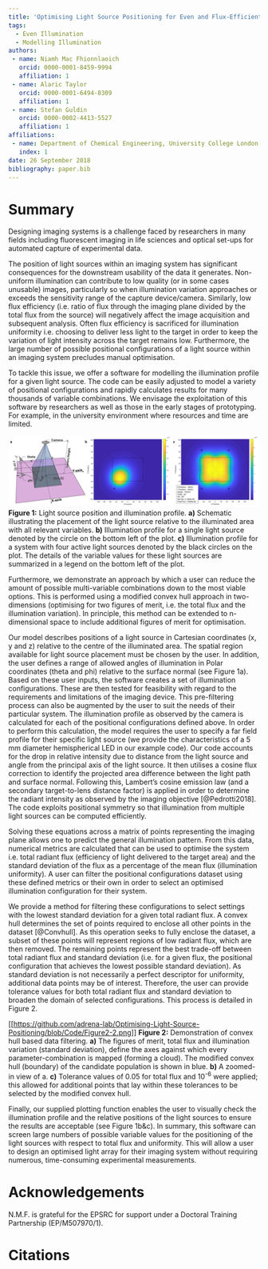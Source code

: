 ```yaml
---
title: 'Optimising Light Source Positioning for Even and Flux-Efficient Illumination'
tags:
  - Even Illumination
  - Modelling Illumination
authors:
 - name: Niamh Mac Fhionnlaoich 
   orcid: 0000-0001-8459-9994
   affiliation: 1
 - name: Alaric Taylor
   orcid: 0000-0001-6494-8309
   affiliation: 1
 - name: Stefan Guldin
   orcid: 0000-0002-4413-5527
   affiliation: 1
affiliations:
 - name: Department of Chemical Engineering, University College London, Torrington Place, London WC1E 7JE, U.K.
   index: 1
date: 26 September 2018
bibliography: paper.bib
---
```

# Summary
Designing imaging systems is a challenge faced by researchers in many fields including fluorescent imaging in life sciences and optical set-ups for automated capture of experimental data.  

The position of light sources within an imaging system has significant consequences for the downstream usability of the data it generates. Non-uniform illumination can contribute to low quality (or in some cases unusable) images, particularly so when illumination variation approaches or exceeds the sensitivity range of the capture device/camera. Similarly, low flux efficiency (i.e. ratio of flux through the imaging plane divided by the total flux from the source) will negatively affect the image acquisition and subsequent analysis. Often flux efficiency is sacrificed for illumination uniformity i.e. choosing to deliver less light to the target in order to keep the variation of light intensity across the target remains low. Furthermore, the large number of possible positional configurations of a light source within an imaging system precludes manual optimisation. 

To tackle this issue, we offer a software for modelling the illumination profile for a given light source. The code can be easily adjusted to model a variety of positional configurations and rapidly calculates results for many thousands of variable combinations.  We envisage the exploitation of this software by researchers as well as those in the early stages of prototyping.  For example, in the university environment where resources and time are limited.  

![](Figure1.png)
**Figure 1:**  Light source position and illumination profile. **a)** Schematic illustrating the placement of the light source relative to the illuminated area with all relevant variables. **b)** Illumination profile for a single light source denoted by the circle on the bottom left of the plot. **c)** Illumination profile for a system with four active light sources denoted by the black circles on the plot.  The details of the variable values for these light sources are summarized in a legend on the bottom left of the plot. 

Furthermore, we demonstrate an approach by which a user can reduce the amount of possible multi-variable combinations down to the most viable options. This is performed using a modified convex hull approach in two-dimensions (optimising for two figures of merit, i.e. the total flux and the illumination variation). In principle, this method can be extended to n-dimensional space to include additional figures of merit for optimisation.

Our model describes positions of a light source in Cartesian coordinates (x, y and z) relative to the centre of the illuminated area. The spatial region available for light source placement must be chosen by the user. In addition, the user defines a range of allowed angles of illumination in Polar coordinates (theta and phi) relative to the surface normal (see Figure 1a).
Based on these user inputs, the software creates a set of illumination configurations.  These are then tested for feasibility with regard to the requirements and limitations of the imaging device. This pre-filtering process can also be augmented by the user to suit the needs of their particular system.
The illumination profile as observed by the camera is calculated for each of the positional configurations defined above.  In order to perform this calculation, the model requires the user to specify a far field profile for their specific light source (we provide the characteristics of a 5 mm diameter hemispherical LED in our example code). Our code accounts for the drop in relative intensity due to distance from the light source and angle from the principal axis of the light source. It then utilises a cosine flux correction to identify the projected area difference between the light path and surface normal. Following this, Lambert’s cosine emission law (and a secondary target-to-lens distance factor) is applied in order to determine the radiant intensity as observed by the imaging objective [@Pedrotti2018]. The code exploits positional symmetry so that illumination from multiple light sources can be computed efficiently.

Solving these equations across a matrix of points representing the imaging plane allows one to predict the general illumination pattern.  From this data, numerical metrics are calculated that can be used to optimise the system i.e. total radiant flux (efficiency of light delivered to the target area) and the standard deviation of the flux as a percentage of the mean flux (illumination uniformity). A user can filter the positional configurations dataset using these defined metrics or their own in order to select an optimised illumination configuration for their system. 

We provide a method for filtering these configurations to select settings with the lowest standard deviation for a given total radiant flux.  A convex hull determines the set of points required to enclose all other points in the dataset [@Convhull].  As this operation seeks to fully enclose the dataset, a subset of these points will represent regions of low radiant flux, which are then removed.  The remaining points represent the best trade-off between total radiant flux and standard deviation (i.e. for a given flux, the positional configuration that achieves the lowest possible standard deviation).  As standard deviation is not necessarily a perfect descriptor for uniformity, additional data points may be of interest.  Therefore, the user can provide tolerance values for both total radiant flux and standard deviation to broaden the domain of selected configurations.  This process is detailed in Figure 2.  

[[https://github.com/adrena-lab/Optimising-Light-Source-Positioning/blob/Code/Figure2-2.png]]
**Figure 2:**  Demonstration of convex hull based data filtering.  **a)** The figures of merit, total flux  and illumination variation (standard deviation), define the axes against which every parameter-combination is mapped (forming a cloud). The modified convex hull (boundary) of the candidate population is shown in blue.  **b)** A zoomed-in view of a.  **c)** Tolerance values of 0.05 for total flux and 10<sup>-6</sup> were applied; this allowed for additional points that lay within these tolerances to be selected by the modified convex hull.  
  
Finally, our supplied plotting function enables the user to visually check the illumination profile and the relative positions of the light sources to ensure the results are acceptable (see Figure 1b&c).  In summary, this software can screen large numbers of possible variable values for the positioning of the light sources with respect to total flux and uniformity. This will allow a user to design an optimised light array for their imaging system without requiring numerous, time-consuming experimental measurements.

# Acknowledgements

N.M.F. is grateful for the EPSRC for support under a Doctoral Training Partnership (EP/M507970/1).

# Citations
